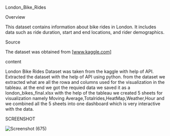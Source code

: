 London_Bike_Rides

Overview

This dataset contains information about bike rides in London. It includes data such as ride duration, start and end locations, and rider demographics.

Source

The dataset was obtained from [www.kaggle.com]

content

London Bike Rides Dataset was taken from the kaggle with help of API. Extracted the dataset with the help of API using python. from the dataset we extracted what are all the rowa and columns used for the visualization in the tableau. at the end we got the requied data we saved it as a london_bikes_final.xlsx with the help of the tableau we created 5 sheets for visualization namely Moving Average,Totalrides,HeatMap,Weather,Hour and we combined all the 5 sheets into one dashboard which is very interactive with the data.

SCREENSHOT

![Screenshot (675)](https://github.com/Himakiran77/London_Bike_Rides_Dashboard/assets/88185965/f426a74b-a837-49a7-88a6-be48d019bc7b)
